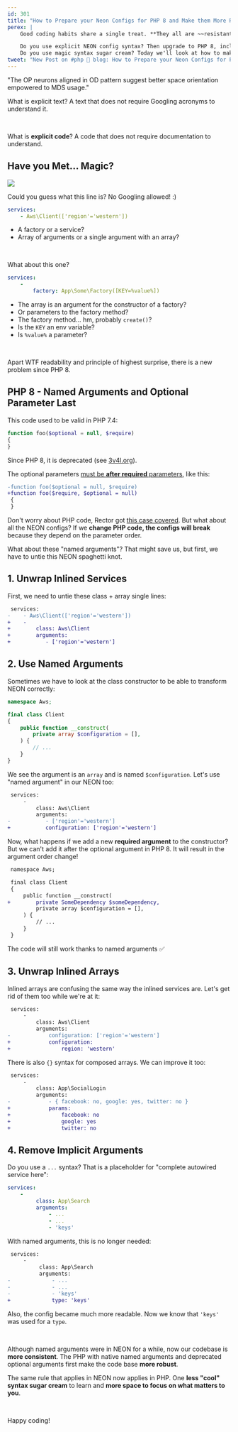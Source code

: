 ```yaml
---
id: 301
title: "How to Prepare your Neon Configs for PHP 8 and Make them More Readable"
perex: |
    Good coding habits share a single treat. **They all are ~~resistant~~ fluid to future changes**. You don't have to change them when new packages or PHP is released. One of them is explicit code.

    Do you use explicit NEON config syntax? Then upgrade to PHP 8, including deprecations, will not touch you.
    Do you use magic syntax sugar cream? Today we'll look at how to make it right.
tweet: "New Post on #php 🐘 blog: How to Prepare your Neon Configs for PHP 8 and Make them More Readable       #nettefw"
---
```


"The OP neurons aligned in OD pattern suggest better space orientation empowered to MDS usage."

What is explicit text? A text that does not require Googling acronyms to understand it.

<br>

What is **explicit code**? A code that does not require documentation to understand.

## Have you Met... Magic?

<img src="https://imgs.xkcd.com/comics/tar.png" class="mt-4 mb-5">

Could you guess what this line is? No Googling allowed! :)

```yaml
services:
    - Aws\Client(['region'='western'])
```

- A factory or a service?
- Array of arguments or a single argument with an array?

<br>

What about this one?

```yaml
services:
    -
        factory: App\Some\Factory([KEY=%value%])
```

- The array is an argument for the constructor of a factory?
- Or parameters to the factory method?
- The factory method... hm, probably `create()`?
- Is the `KEY` an env variable?
- Is `%value%` a parameter?

<br>

Apart WTF readability and principle of highest surprise, there is a new problem since PHP 8.

## PHP 8 - Named Arguments and Optional Parameter Last

This code used to be valid in PHP 7.4:

```php
function foo($optional = null, $require)
{
}
```

Since PHP 8, it is deprecated (see [3v4l.org](https://3v4l.org/PRo9Y)).

The optional parameters [must be **after required** parameters](https://php.watch/versions/8.0/deprecate-required-param-after-optional), like this:

```diff
-function foo($optional = null, $require)
+function foo($require, $optional = null)
 {
 }
```

Don't worry about PHP code, Rector got [this case covered](https://github.com/rectorphp/rector/blob/master/docs/rector_rules_overview.md#optionalparametersafterrequiredrector). But what about all the NEON configs? If we **change PHP code, the configs will break** because they depend on the parameter order.

What about these "named arguments"? That might save us, but first, we have to untie this NEON spaghetti knot.

## 1. Unwrap Inlined Services

First, we need to untie these class + array single lines:

```diff
 services:
-    - Aws\Client(['region'='western'])
+    -
+        class: Aws\Client
+        arguments:
+           - ['region'='western']
```

## 2. Use Named Arguments

Sometimes we have to look at the class constructor to be able to transform NEON correctly:

```php
namespace Aws;

final class Client
{
    public function __construct(
        private array $configuration = [],
    ) {
        // ...
    }
}
```

We see the argument is an `array` and is named `$configuration`. Let's use "named argument" in our NEON too:

```diff
 services:
     -
         class: Aws\Client
         arguments:
-           - ['region'='western']
+           configuration: ['region'='western']
```

Now, what happens if we add a new **required argument** to the constructor? But we can't add it after the optional argument in PHP 8. It will result in the argument order change!

```diff
 namespace Aws;

 final class Client
 {
     public function __construct(
+        private SomeDependency $someDependency,
         private array $configuration = [],
     ) {
         // ...
     }
 }
```

The code will still work thanks to named arguments ✅

## 3. Unwrap Inlined Arrays

Inlined arrays are confusing the same way the inlined services are. Let's get rid of them too while we're at it:

```diff
 services:
     -
         class: Aws\Client
         arguments:
-            configuration: ['region'='western']
+            configuration:
+                region: 'western'
```

There is also `{}` syntax for composed arrays. We can improve it too:

```diff
 services:
     -
         class: App\SocialLogin
         arguments:
-            - { facebook: no, google: yes, twitter: no }
+            params:
+                facebook: no
+                google: yes
+                twitter: no
```

## 4. Remove Implicit Arguments

Do you use a `...` syntax? That is a placeholder for "complete autowired service here":

```yaml
services:
    -
         class: App\Search
         arguments:
             - ...
             - ...
             - 'keys'
```

With named arguments, this is no longer needed:

```diff
 services:
     -
          class: App\Search
          arguments:
-             - ...
-             - ...
-             - 'keys'
+             type: 'keys'
```

Also, the config became much more readable. Now we know that `'keys'` was used for a `type`.

<br>

Although named arguments were in NEON for a while, now our codebase is **more consistent**. The PHP with native named arguments and deprecated optional arguments first make the code base **more robust**.

The same rule that applies in NEON now applies in PHP. One **less "cool" syntax sugar cream** to learn and **more space to focus on what matters to you**.

<br>

Happy coding!
